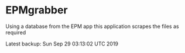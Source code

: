 # EPMgrabber
Using a database from the EPM app this application scrapes the files as required


Latest backup: Sun Sep 29 03:13:02 UTC 2019
